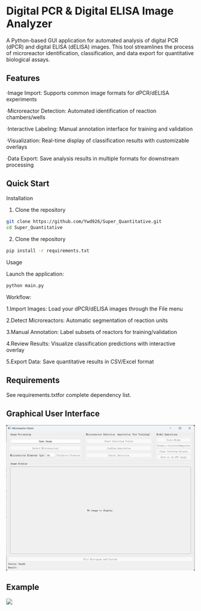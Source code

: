 Digital PCR & Digital ELISA Image Analyzer
=========
A Python-based GUI application for automated analysis of digital PCR (dPCR) and digital ELISA (dELISA) images. This tool streamlines the process of microreactor identification, classification, and data export for quantitative biological assays.

Features
---------
·Image Import​​: Supports common image formats for dPCR/dELISA experiments

·Microreactor Detection​​: Automated identification of reaction chambers/wells

·Interactive Labeling​​: Manual annotation interface for training and validation

·Visualization​​: Real-time display of classification results with customizable overlays

·​​Data Export​​: Save analysis results in multiple formats for downstream processing

Quick Start
---------

Installation

1. Clone the repository
```Bash
git clone https://github.com/Ywd926/Super_Quantitative.git
cd Super_Quantitative
```
2. Clone the repository
```Bash
pip install -r requirements.txt
```

Usage

Launch the application:
```Bash
python main.py
```

Workflow:

​​1.Import Images​​: Load your dPCR/dELISA images through the File menu

​​2.Detect Microreactors​​: Automatic segmentation of reaction units

​​3.Manual Annotation​​: Label subsets of reactors for training/validation

​​4.Review Results​​: Visualize classification predictions with interactive overlay

​​5.Export Data​​: Save quantitative results in CSV/Excel format

Requirements
---------
See requirements.txtfor complete dependency list.

Graphical User Interface
---------
![](https://github.com/Ywd926/Super_Quantitative/raw/main/GUI.png)


Example
---------
![](https://github.com/Ywd926/Super_Quantitative/raw/main/test.svg)

